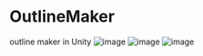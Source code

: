 # OutlineMaker
outline maker in Unity
![image](https://user-images.githubusercontent.com/79690923/194059691-ebcdcde8-0c8c-49a9-a689-83836945c30e.png)
![image](https://user-images.githubusercontent.com/79690923/194078536-eed7282a-11e2-4ec1-9c09-12719c444a7d.png)
![image](https://user-images.githubusercontent.com/79690923/194094725-5f1e8e09-52a2-4c19-a3ca-037a4163bb53.png)

